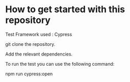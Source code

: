 # How to get started with this repository

Test Framework used : Cypress

git clone the repository.

Add the relevant dependencies.

To run the test you can use the following command:

npm run cypress:open
